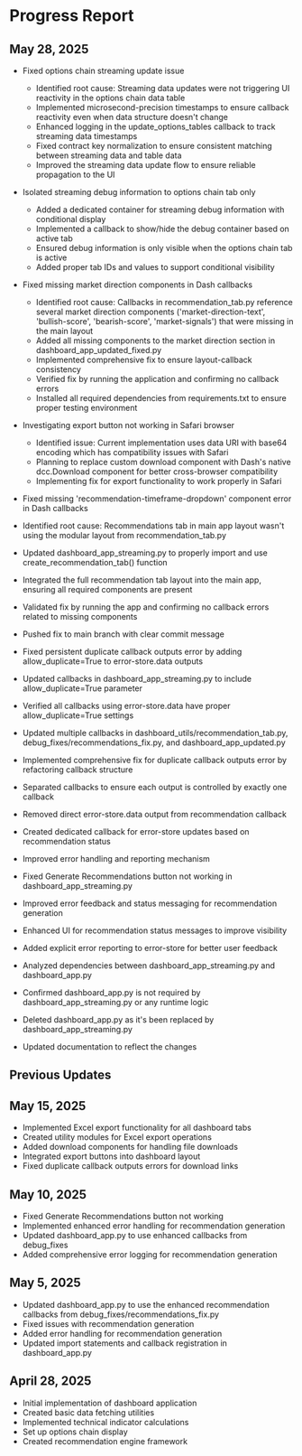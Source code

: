 # Progress Report

## May 28, 2025
- Fixed options chain streaming update issue
  - Identified root cause: Streaming data updates were not triggering UI reactivity in the options chain data table
  - Implemented microsecond-precision timestamps to ensure callback reactivity even when data structure doesn't change
  - Enhanced logging in the update_options_tables callback to track streaming data timestamps
  - Fixed contract key normalization to ensure consistent matching between streaming data and table data
  - Improved the streaming data update flow to ensure reliable propagation to the UI

- Isolated streaming debug information to options chain tab only
  - Added a dedicated container for streaming debug information with conditional display
  - Implemented a callback to show/hide the debug container based on active tab
  - Ensured debug information is only visible when the options chain tab is active
  - Added proper tab IDs and values to support conditional visibility

- Fixed missing market direction components in Dash callbacks
  - Identified root cause: Callbacks in recommendation_tab.py reference several market direction components ('market-direction-text', 'bullish-score', 'bearish-score', 'market-signals') that were missing in the main layout
  - Added all missing components to the market direction section in dashboard_app_updated_fixed.py
  - Implemented comprehensive fix to ensure layout-callback consistency
  - Verified fix by running the application and confirming no callback errors
  - Installed all required dependencies from requirements.txt to ensure proper testing environment

- Investigating export button not working in Safari browser
  - Identified issue: Current implementation uses data URI with base64 encoding which has compatibility issues with Safari
  - Planning to replace custom download component with Dash's native dcc.Download component for better cross-browser compatibility
  - Implementing fix for export functionality to work properly in Safari

- Fixed missing 'recommendation-timeframe-dropdown' component error in Dash callbacks
- Identified root cause: Recommendations tab in main app layout wasn't using the modular layout from recommendation_tab.py
- Updated dashboard_app_streaming.py to properly import and use create_recommendation_tab() function
- Integrated the full recommendation tab layout into the main app, ensuring all required components are present
- Validated fix by running the app and confirming no callback errors related to missing components
- Pushed fix to main branch with clear commit message
- Fixed persistent duplicate callback outputs error by adding allow_duplicate=True to error-store.data outputs
- Updated callbacks in dashboard_app_streaming.py to include allow_duplicate=True parameter
- Verified all callbacks using error-store.data have proper allow_duplicate=True settings
- Updated multiple callbacks in dashboard_utils/recommendation_tab.py, debug_fixes/recommendations_fix.py, and dashboard_app_updated.py
- Implemented comprehensive fix for duplicate callback outputs error by refactoring callback structure
- Separated callbacks to ensure each output is controlled by exactly one callback
- Removed direct error-store.data output from recommendation callback
- Created dedicated callback for error-store updates based on recommendation status
- Improved error handling and reporting mechanism
- Fixed Generate Recommendations button not working in dashboard_app_streaming.py
- Improved error feedback and status messaging for recommendation generation
- Enhanced UI for recommendation status messages to improve visibility
- Added explicit error reporting to error-store for better user feedback
- Analyzed dependencies between dashboard_app_streaming.py and dashboard_app.py
- Confirmed dashboard_app.py is not required by dashboard_app_streaming.py or any runtime logic
- Deleted dashboard_app.py as it's been replaced by dashboard_app_streaming.py
- Updated documentation to reflect the changes

## Previous Updates

## May 15, 2025
- Implemented Excel export functionality for all dashboard tabs
- Created utility modules for Excel export operations
- Added download components for handling file downloads
- Integrated export buttons into dashboard layout
- Fixed duplicate callback outputs errors for download links

## May 10, 2025
- Fixed Generate Recommendations button not working
- Implemented enhanced error handling for recommendation generation
- Updated dashboard_app.py to use enhanced callbacks from debug_fixes
- Added comprehensive error logging for recommendation generation

## May 5, 2025
- Updated dashboard_app.py to use the enhanced recommendation callbacks from debug_fixes/recommendations_fix.py
- Fixed issues with recommendation generation
- Added error handling for recommendation generation
- Updated import statements and callback registration in dashboard_app.py

## April 28, 2025
- Initial implementation of dashboard application
- Created basic data fetching utilities
- Implemented technical indicator calculations
- Set up options chain display
- Created recommendation engine framework

